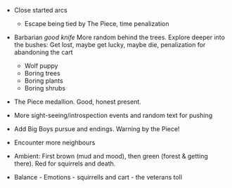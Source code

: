 - Close started arcs
	- Escape being tied by The Piece, time penalization
	 
- Barbarian *good knife*
More random behind the trees. Explore deeper into the bushes: Get lost, maybe get lucky, maybe die, penalization for abandoning the cart 
	- Wolf puppy
	- Boring trees
	- Boring plants
	- Boring shrubs

- The Piece medallion. Good, honest present.
- More sight-seeing/introspection events and random text for pushing
- Add Big Boys pursue and endings. Warning by the Piece!

- Encounter more neighbours
- Ambient: First brown (mud and mood), then green (forest & getting there). Red for squirrels and death.
- Balance - Emotions - squirrells and cart - the veterans toll
